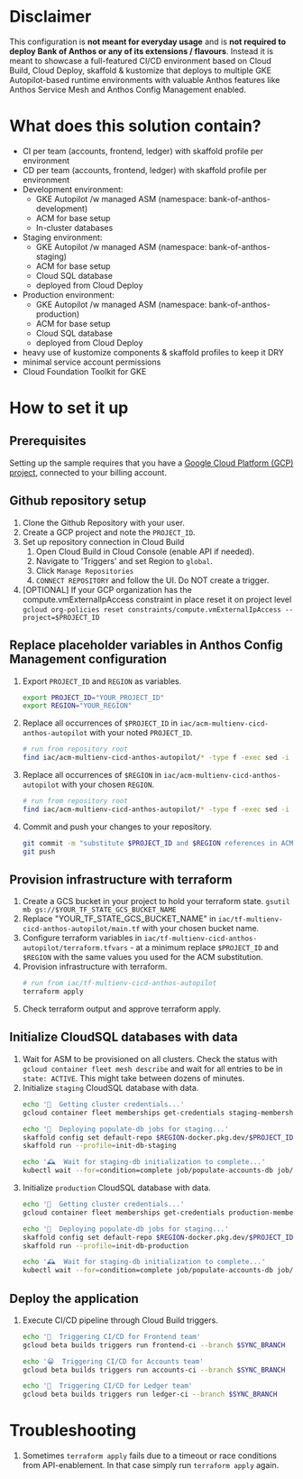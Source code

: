 # Disclaimer
This configuration is **not meant for everyday usage** and is **not required to deploy Bank of Anthos or any of its extensions / flavours**. Instead it is meant to showcase a full-featured CI/CD environment based on Cloud Build, Cloud Deploy, skaffold & kustomize that deploys to multiple GKE Autopilot-based runtime environments with valuable Anthos features like Anthos Service Mesh and Anthos Config Management enabled.

# What does this solution contain?
- CI per team (accounts, frontend, ledger) with skaffold profile per environment
- CD per team (accounts, frontend, ledger) with skaffold profile per environment
- Development environment:
    - GKE Autopilot /w managed ASM (namespace: bank-of-anthos-development)
    - ACM for base setup
    - In-cluster databases
- Staging environment:
    - GKE Autopilot /w managed ASM (namespace: bank-of-anthos-staging)
    - ACM for base setup
    - Cloud SQL database
    - deployed from Cloud Deploy
- Production environment:
    - GKE Autopilot /w managed ASM (namespace: bank-of-anthos-production)
    - ACM for base setup
    - Cloud SQL database
    - deployed from Cloud Deploy
- heavy use of kustomize components & skaffold profiles to keep it DRY
- minimal service account permissions
- Cloud Foundation Toolkit for GKE

# How to set it up


## Prerequisites

Setting up the sample requires that you have a [Google Cloud Platform (GCP) project](https://cloud.google.com/resource-manager/docs/creating-managing-projects#console), connected to your billing account.

## Github repository setup
1. Clone the Github Repository with your user.
1. Create a GCP project and note the `PROJECT_ID`.
1. Set up repository connection in Cloud Build
    1. Open Cloud Build in Cloud Console (enable API if needed).
    1. Navigate to 'Triggers' and set Region to `global`.
    1. Click `Manage Repositories`
    1. `CONNECT REPOSITORY` and follow the UI. Do NOT create a trigger.
1. [OPTIONAL] If your GCP organization has the compute.vmExternalIpAccess constraint in place reset it on project level `gcloud org-policies reset constraints/compute.vmExternalIpAccess --project=$PROJECT_ID` 

## Replace placeholder variables in Anthos Config Management configuration
1. Export `PROJECT_ID` and `REGION` as variables.
   ```bash
   export PROJECT_ID="YOUR_PROJECT_ID"
   export REGION="YOUR_REGION"
   ```
1. Replace all occurrences of `$PROJECT_ID` in `iac/acm-multienv-cicd-anthos-autopilot` with your noted `PROJECT_ID`.
   ```bash
   # run from repository root
   find iac/acm-multienv-cicd-anthos-autopilot/* -type f -exec sed -i 's/$PROJECT_ID/'"$PROJECT_ID"'/g' {} +
   ```
1. Replace all occurrences of `$REGION` in `iac/acm-multienv-cicd-anthos-autopilot` with your chosen `REGION`.
   ```bash
   # run from repository root
   find iac/acm-multienv-cicd-anthos-autopilot/* -type f -exec sed -i 's/$REGION/'"$REGION"'/g' {} +
   ```
1. Commit and push your changes to your repository.
   ```bash
   git commit -m "substitute $PROJECT_ID and $REGION references in ACM config"
   git push
   ```

## Provision infrastructure with terraform
1. Create a GCS bucket in your project to hold your terraform state. `gsutil mb gs://$YOUR_TF_STATE_GCS_BUCKET_NAME`
1. Replace "YOUR_TF_STATE_GCS_BUCKET_NAME" in `iac/tf-multienv-cicd-anthos-autopilot/main.tf` with your chosen bucket name.
1. Configure terraform variables in `iac/tf-multienv-cicd-anthos-autopilot/terraform.tfvars` - at a minimum replace `$PROJECT_ID` and `$REGION` with the same values you used for the ACM substitution.
1. Provision infrastructure with terraform.
   ```bash
   # run from iac/tf-multienv-cicd-anthos-autopilot
   terraform apply
   ```
1. Check terraform output and approve terraform apply.

## Initialize CloudSQL databases with data
1. Wait for ASM to be provisioned on all clusters. Check the status with `gcloud container fleet mesh describe` and wait for all entries to be in `state: ACTIVE`. This might take between dozens of minutes.
1. Initialize `staging` CloudSQL database with data.
   ```bash
   echo '🔑  Getting cluster credentials...'
   gcloud container fleet memberships get-credentials staging-membership
   
   echo '🙌  Deploying populate-db jobs for staging...'
   skaffold config set default-repo $REGION-docker.pkg.dev/$PROJECT_ID/bank-of-anthos
   skaffold run --profile=init-db-staging
   
   echo '🕰  Wait for staging-db initialization to complete...'
   kubectl wait --for=condition=complete job/populate-accounts-db job/populate-ledger-db -n bank-of-anthos-staging --timeout=300s
   ```
1. Initialize `production` CloudSQL database with data.
   ```bash
   echo '🔑  Getting cluster credentials...'
   gcloud container fleet memberships get-credentials production-membership
   
   echo '🙌  Deploying populate-db jobs for staging...'
   skaffold config set default-repo $REGION-docker.pkg.dev/$PROJECT_ID/bank-of-anthos
   skaffold run --profile=init-db-production

   echo '🕰  Wait for staging-db initialization to complete...'
   kubectl wait --for=condition=complete job/populate-accounts-db job/populate-ledger-db -n bank-of-anthos-staging --timeout=300s
   ```

## Deploy the application
1. Execute CI/CD pipeline through Cloud Build triggers.
   ```bash
   echo '🌈  Triggering CI/CD for Frontend team'
   gcloud beta builds triggers run frontend-ci --branch $SYNC_BRANCH

   echo '😁  Triggering CI/CD for Accounts team'
   gcloud beta builds triggers run accounts-ci --branch $SYNC_BRANCH

   echo '📒  Triggering CI/CD for Ledger team'
   gcloud beta builds triggers run ledger-ci --branch $SYNC_BRANCH
   ```

# Troubleshooting
1. Sometimes `terraform apply` fails due to a timeout or race conditions from API-enablement. In that case simply run `terraform apply` again.
